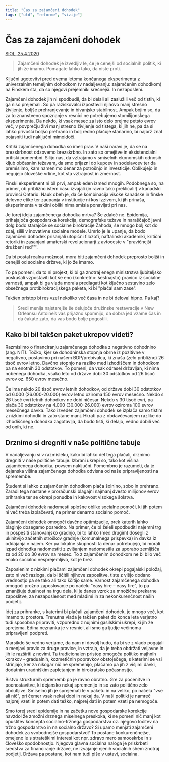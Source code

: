 ```yaml
---
title: "Čas za zajamčeni dohodek"
tags: ["utd", "reforme", "vizije"]
---
```


# Čas za zajamčeni dohodek

[SIOL, 25.4.2020](https://siol.net/siol-plus/kolumne/cas-za-zajamceni-dohodek-523989)

> Zajamčeni dohodek je izvedljiv le, če je cenejši od socialnih politik, ki jih že imamo. Pomagate lahko tako, da niste proti. 

Ključni ugotovitvi pred dvema letoma končanega eksperimenta z univerzalnim temeljnim dohodkom (v nadaljevanju: zajamčenim dohodkom) na Finskem sta, da so njegovi prejemniki srečnejši. In nezaposleni.

Zajamčeni dohodek jih ni spodbudil, da bi delali ali zaslužili več od tistih, ki ga niso prejemali. So pa raziskovalci izpostavili njihovo manj stresno življenje, boljše prehranjevanje in bivanjsko stabilnost. Ampak bojim se, da za to znanstveno spoznanje v resnici ne potrebujemo stomilijonskega eksperimenta. Da nekdo, ki vsak mesec za isto delo prejme petsto evrov več, v povprečju živi manj stresno življenje od tistega, ki jih ne, pa da si lahko privošči boljšo prehrano in bolj redno plačuje stanarino, bi najbrž znal pojasniti tudi naključni mimoidoči.

Kritiki zajamčenega dohodka so imeli prav. V naši naravi je, da se na brezskrbnost odzovemo brezskrbno. In zato so omejitve in eksistencialni pritiski pomembni. Silijo nas, da vztrajamo v smiselnih ekonomskih odnosih kljub občasnim težavam, da smo prijazni do kupcev in sodelavcev ter da premislimo, kam namenimo denar za potrošnjo in investicije. Oblikujejo in negujejo človeške vrline, kot sta vztrajnost in zmernost.

Finski eksperiment ni bil prvi, ampak eden izmed mnogih. Podobnega so, na primer, ob približno istem času izvajali (in ravno tako preklicali!) v kanadski provinci Ontario. Nauk obeh je, da če kombinacija visoke kanadske in finske delovne etike ter zaupanja v institucije ni kos izzivom, ki jih prinaša, eksperimenta v takšni obliki nima smisla ponavljati pri nas.

Je torej ideja zajamčenega dohodka mrtva? Še zdaleč ne. Epidemija, prihajajoča gospodarska korekcija, demografske težave in naraščajoč javni dolg bodo starajoče se socialne birokracije Zahoda, še mnogo bolj kot do zdaj, silili v inovativne socialne modele. Umrlo je le upanje, da bodo zajamčeni dohodek prisanjali utopični filozofi, naftalinski akademiki, kritični retoriki in zasanjani amaterski revolucionarji z avtoceste v "pravičnejši družbeni red"™.

Da bi postal realna možnost, mora biti zajamčeni dohodek preprosto boljši in cenejši od socialne države, ki jo že imamo.

To pa pomeni, da to ni projekt, ki bi ga znotraj enega ministrstva ljubiteljsko poskušali vzpostaviti kot še eno (konkretno: šestnajsto) pravico iz socialne varnosti, ampak bi ga vlada morala predlagati kot ključno sestavino zelo obsežnega protibirokracijskega paketa, ki bi "plačal sam zase".

Takšen pristop bi res vzel nekoliko več časa in ne bi deloval hipno. Pa kaj?

> Sredi menija najstarejše še delujoče družinske restavracije v New Orleansu Antoine’s vas prijazno spomnijo, da dobra jed vzame čas in da čakate zato, da vas bodo bolje pogostili. 

## Kako bi bil takšen paket ukrepov videti?

Razmislimo o financiranju zajamčenega dohodka z negativno dohodnino (ang. NIT). Točko, kjer se dohodninska stopnja obrne iz pozitivne v negativno, postavimo pri našem BDP/prebivalca, ki znaša (zelo približno) 26 tisoč evrov letno. Davčno stopnjo na razliko med izhodiščem in dohodkom pa na enotnih 30 odstotkov. To pomeni, da vsak odrasel državljan, ki nima nobenega dohodka, vsako leto od države dobi 30 odstotkov od 26 tisoč evrov oz. 650 evrov mesečno.

Če ima nekdo 20 tisoč evrov letnih dohodkov, od države dobi 30 odstotkov od 6.000 (26.000-20.000) evrov letno oziroma 150 evrov mesečno. Nekdo s 26 tisoč evri letnih dohodkov ne dobi ničesar. Nekdo s 30 tisoč evri, pa plača 30 odstotkov na 4.000 (30.000-26.000) evrov oziroma 100 evrov mesečnega davka. Tako izveden zajamčeni dohodek se izplača samo tistim z nizkimi dohodki in zato stane manj. Hkrati pa z obdavčevanjem razlike do izhodiščnega dohodka zagotavlja, da bodo tisti, ki delajo, vedno dobili več od onih, ki ne.

## Drznimo si dregniti v naše politične tabuje

V nadaljevanju si v razmisleku, kako bi lahko del tega plačali, drznimo dregniti v naše politične tabuje. Izbrani ukrepi so, tako kot višina zajamčenega dohodka, povsem naključni. Pomembno je razumeti, da je dejanska višina zajamčenega dohodka odvisna od naše pripravljenosti na spremembe.

Študent si lahko z zajamčenim dohodkom plača šolnino, sobo in prehrano. Zaradi tega nastane v proračunski blagajni najmanj dvesto milijonov evrov prihranka ter se okrepi ponudba in kakovost visokega šolstva.

Zajamčeni dohodek nadomesti splošne oblike socialne pomoči, ki jih potem ni več treba izplačevati, na primer denarno socialno pomoč.

Zajamčeni dohodek omogoči davčne optimizacije, prek katerih lahko blaginjo dosegamo posredno. Na primer, če bi želeli spodbuditi najemni trg in pospešiti stanovanjsko gradnjo, bi to lahko (med drugim) dosegli z ukinitvijo začetnih stroškov gradnje (komunalnega prispevka) in davka iz oddajanja v najem. Ker pa lokalne skupnosti ta denar potrebujejo, bi morali izpad dohodka nadomestiti z zvišanjem nadomestila za uporabo zemljišča za od 20 do 30 evrov na mesec. To z zajamčenim dohodkom ne bi bilo več enako socialno nesprejemljivo, kot je brez.

Zaposlenim z nizkimi plačami zajamčeni dohodek okrepi pogajalski položaj, zato ni več razloga, da bi ščitili njihove zaposlitve, tiste z višjo dodano vrednostjo pa se tako ali tako ščitijo same. Varnost zajamčenega dohodka omogoči prožno zaposlovanje po načelu "easy hire – easy fire", to pa zmanjšuje dualnost na trgu dela, ki je danes vzrok za množične prekarne zaposlitve, za nezaposlenost med mladimi in za nekonkurenčnost naših podjetij.

Idej za prihranke, s katerimi bi plačali zajamčeni dohodek, je mnogo več, kot imamo tu prostora. Trenutna vlada je takšen paket do konca leta verjetno tudi sposobna pripraviti, vzporedno z nujnimi gasilskimi ukrepi, ki jih že sprejema. Edina neznanka je v resnici, ali smo ga ljudje večinoma pripravljeni podpreti.

Marsikdo še vedno verjame, da nam ni dovolj hudo, da bi se z vlado pogajali o menjavi pravic za druge pravice, in vztraja, da je treba obdržati veljavne in jih le razširiti z novimi. Ta tradicionalen pristop omogoča politiko majhnih korakov - gradualnih, kozmetičnih popravkov obstoječega, s katerimi se vsi strinjajo, ker za nikogar nič ne spremenijo, plačamo pa jih z višjimi davki, dodatnim uradniškim zapletanjem in birokratsko počasnostjo.

Bistvo strukturnih sprememb pa je ravno obratno. Gre za pocenitve in poenostavitve, ki dejansko nekaj spremenijo in so zato politično zelo občutljive. Smiselno jih je sprejemati le v paketu in na veliko, po načelu "vse ali nič", pri čemer vsak nekaj dobi in nekaj da. V naši politiki je namreč najprej vzeti in potem dati težko, najprej dati in potem vzeti pa nemogoče.

Smo torej sredi epidemije in na začetku nove gospodarske korekcije navzdol že zmožni drznega miselnega preskoka, ki ne pomeni nič manj kot opustitev koncepta socialno-tržnega gospodarstva oz. njegovo ločitev na tržno gospodarstvo in na socialno državo? Si upamo menjati zajamčeni dohodek za svobodnejše gospodarstvo? To postane konkurenčnejše, omejeno le s strateškimi interesi kot npr. zdravo mero samooskrbe in s človeško spodobnostjo. Njegova glavna socialna naloga je priskrbeti sredstva za financiranje države, ne izvajanje njenih socialnih shem znotraj podjetij. Država pa postane, kot nam tudi piše v ustavi, socialna.